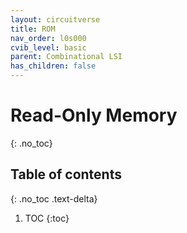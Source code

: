 ```yaml
---
layout: circuitverse
title: ROM
nav_order: l0s000
cvib_level: basic
parent: Combinational LSI
has_children: false
---
```


# Read-Only Memory
{: .no_toc}

## Table of contents
{: .no_toc .text-delta}

1. TOC
{:toc}

